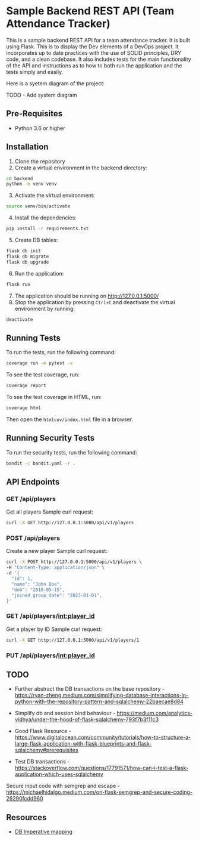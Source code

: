 # Sample Backend REST API (Team Attendance Tracker)

This is a sample backend REST API for a team attendance tracker. It is built using Flask. This is to display the Dev elements of a DevOps project. It incorporates up to date practices with the use of SOLID principles, DRY code, and a clean codebase. It also includes tests for the main functionality of the API and instructions as to how to both run the application and the tests simply and easily.

Here is a syetem diagram of the project:

TODO - Add system diagram

## Pre-Requisites
- Python 3.6 or higher

## Installation

1. Clone the repository
2. Create a virtual environment in the backend directory:
```bash
cd backend
python -m venv venv
```
3. Activate the virtual environment:
```bash
source venv/bin/activate
```
4. Install the dependencies:
```bash
pip install -r requirements.txt
```
5. Create DB tables:
```bash
flask db init
flask db migrate
flask db upgrade
```

6. Run the application:
```bash
flask run
```
7. The application should be running on http://127.0.0.1:5000/
8. Stop the application by pressing `Ctrl+C` and deactivate the virtual environment by running:
```bash
deactivate
```

## Running Tests

To run the tests, run the following command:
```bash
coverage run -m pytest -v
```

To see the test coverage, run:
```bash
coverage report
```

To see the test coverage in HTML, run:
```bash
coverage html
```
Then open the `htmlcov/index.html` file in a browser.

## Running Security Tests

To run the security tests, run the following command:
```bash
bandit -c bandit.yaml -r .
```


## API Endpoints

### GET /api/players

Get all players
Sample curl request:
```bash
curl -X GET http://127.0.0.1:5000/api/v1/players
```

### POST /api/players

Create a new player
Sample curl request:
```bash
curl -X POST http://127.0.0.1:5000/api/v1/players \
-H "Content-Type: application/json" \
-d '{
  "id": 1,
  "name": "John Doe",
  "dob": "2010-05-15", 
  "joined_group_date": "2023-01-01",
}'
```

### GET /api/players/<int:player_id>

Get a player by ID
Sample curl request:
```bash
curl -X GET http://127.0.0.1:5000/api/v1/players/1
```

### PUT /api/players/<int:player_id>



## TODO

- Further abstract the DB transactions on the base repository - https://ryan-zheng.medium.com/simplifying-database-interactions-in-python-with-the-repository-pattern-and-sqlalchemy-22baecae8d84

- Simplify db and session bind behaviour - https://medium.com/analytics-vidhya/under-the-hood-of-flask-sqlalchemy-793f7b3f11c3

- Good Flask Resource - https://www.digitalocean.com/community/tutorials/how-to-structure-a-large-flask-application-with-flask-blueprints-and-flask-sqlalchemy#prerequisites

- Test DB transactions - https://stackoverflow.com/questions/17791571/how-can-i-test-a-flask-application-which-uses-sqlalchemy

Secure input code with semgrep and escape - https://michaelhidalgo.medium.com/on-flask-semgrep-and-secure-coding-26290fcdd960

## Resources
- [DB Imperative mapping](https://medium.com/better-programming/the-database-is-not-the-most-important-part-b87d8af01959)